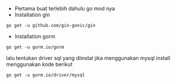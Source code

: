 - Pertama buat terlebih dahulu go mod nya
- Installation gin 

``go get -u github.com/gin-gonic/gin``

- Installation gorm 

``go get -u gorm.io/gorm``

lalu tentukan driver sql yang diinstal jika menggunakan mysql install menggunakan kode berikut

``go get -u gorm.io/driver/mysql``

